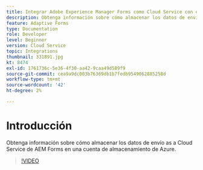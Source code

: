 ```yaml
---
title: Integrar Adobe Experience Manager Forms como Cloud Service con el almacenamiento de Azure
description: Obtenga información sobre cómo almacenar los datos de envío de AEM Forms en una cuenta de almacenamiento de Azure.
feature: Adaptive Forms
type: Documentation
role: Developer
level: Beginner
version: Cloud Service
topic: Integrations
thumbnail: 331891.jpg
kt: 8474
exl-id: 1761736c-5e36-4f30-aa42-9caa49d589f9
source-git-commit: cea9a9dc003b76369db1b7fedb9549062885258d
workflow-type: tm+mt
source-wordcount: '42'
ht-degree: 2%

---
```


# Introducción

Obtenga información sobre cómo almacenar los datos de envío as a Cloud Service de AEM Forms en una cuenta de almacenamiento de Azure.

>[!VIDEO](https://video.tv.adobe.com/v/336028/?quality=12&learn=on)
